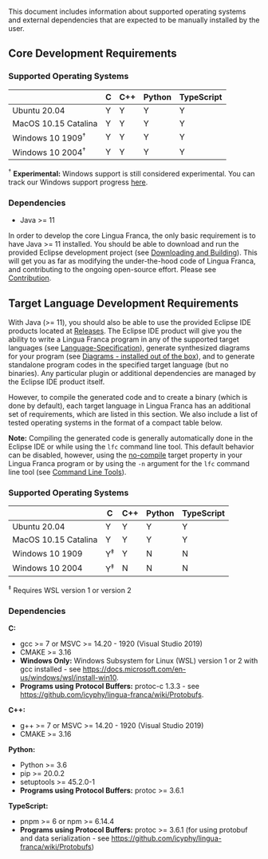 This document includes information about supported operating systems and external dependencies that are expected to be manually installed by the user.


## Core Development Requirements

### **Supported Operating Systems**
|                              | C  | C++ | Python | TypeScript |
|------------------------------|----|-----|--------|------------|
| Ubuntu 20.04                 | Y  | Y   | Y      | Y          |
| MacOS 10.15 Catalina         | Y  | Y   | Y      | Y          |
| Windows 10 1909<sup>†</sup>  | Y  | Y   | Y      | Y          |
| Windows 10 2004<sup>†</sup>  | Y  | Y   | Y      | Y          |

<sup>†</sup> **Experimental:** Windows support is still considered experimental. You can track our Windows support progress [here](https://github.com/icyphy/lingua-franca/issues?q=is%3Aissue+is%3Aopen+label%3AWindows).


### **Dependencies**
 - Java >= 11

In order to develop the core Lingua Franca, the only basic requirement is to have Java >= 11 installed. You should be able to download and run the provided Eclipse development project (see [Downloading and Building](https://github.com/icyphy/lingua-franca/wiki/Downloading-and-Building)). This will get you as far as modifying the under-the-hood code of Lingua Franca, and contributing to the ongoing open-source effort. Please see [Contribution]().

## Target Language Development Requirements
With Java (>= 11), you should also be able to use the provided Eclipse IDE products located at [Releases](). The Eclipse IDE product will give you the ability to write a Lingua Franca program in any of the supported target languages (see [Language-Specification](https://github.com/icyphy/lingua-franca/wiki/Language-Specification)), generate synthesized diagrams for your program (see [Diagrams - installed out of the box](https://github.com/icyphy/lingua-franca/wiki/Diagrams)), and to generate standalone program codes in the specified target language (but no binaries). Any particular plugin or additional dependencies are managed by the Eclipse IDE product itself.

However, to compile the generated code and to create a binary (which is done by default), each target language in Lingua Franca has an additional set of requirements, which are listed in this section. We also include a list of tested operating systems in the format of a compact table below.

**Note:** Compiling the generated code is generally automatically done in the Eclipse IDE or while using the `lfc` command line tool. This default behavior can be disabled, however, using the [no-compile](https://github.com/icyphy/lingua-franca/wiki/target-specification#no-compile) target property in your Lingua Franca program or by using the `-n` argument for the `lfc` command line tool (see [Command Line Tools](https://github.com/icyphy/lingua-franca/wiki/Command-Line-Tools)). 


### Supported Operating Systems
|                      | C             | C++ | Python | TypeScript |
|----------------------|---------------|-----|--------|------------|
| Ubuntu 20.04         | Y             | Y   | Y      | Y          |
| MacOS 10.15 Catalina | Y             | Y   | Y      | Y          |
| Windows 10 1909      | Y<sup>‡</sup> | Y   | N      | N          |
| Windows 10 2004      | Y<sup>‡</sup> | N   | N      | N          |

<sup>‡</sup> Requires WSL version 1 or version 2


### Dependencies

**C:**
  - gcc >= 7 or MSVC >= 14.20 - 1920 (Visual Studio 2019)
  - CMAKE >= 3.16
  - **Windows Only:** Windows Subsystem for Linux (WSL) version 1 or 2 with gcc installed - see https://docs.microsoft.com/en-us/windows/wsl/install-win10.
  - **Programs using Protocol Buffers:** protoc-c 1.3.3 - see https://github.com/icyphy/lingua-franca/wiki/Protobufs.

**C++:**
 - g++ >= 7 or MSVC >= 14.20 - 1920 (Visual Studio 2019)
 - CMAKE >= 3.16

**Python:**
 - Python >= 3.6
 - pip >= 20.0.2
 - setuptools >= 45.2.0-1
 - **Programs using Protocol Buffers:** protoc >= 3.6.1

**TypeScript:**
  - pnpm >= 6 or npm >= 6.14.4
  - **Programs using Protocol Buffers:** protoc >= 3.6.1 (for using protobuf and data serialization - see https://github.com/icyphy/lingua-franca/wiki/Protobufs)
